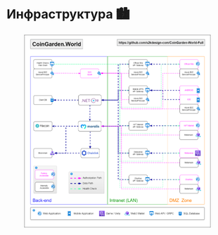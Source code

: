 # Инфраструктура 🏙️

<figure><img src="../.gitbook/assets/InfrastructureDiagram.drawio.png" alt=""><figcaption></figcaption></figure>
